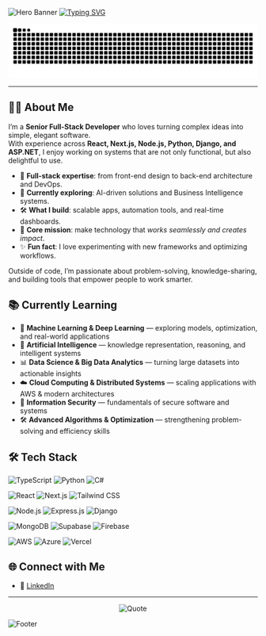 ![Hero Banner](https://capsule-render.vercel.app/api?type=waving&color=0:1e3c72,100:2a5298&height=200&section=header&text=Hi%20there%20👋&fontSize=40&fontColor=ffffff)
[![Typing SVG](https://readme-typing-svg.herokuapp.com?font=Fira+Code&size=25&pause=1000&color=2F81F7&width=500&lines=Full-Stack+Developer;AI+Enthusiast;Problem+Solver;Always+Learning+🚀)](https://git.io/typing-svg)


![Snake animation](https://github.com/lamebrowndev/lamebrowndev/blob/output/snake.svg)

---

## 👨‍💻 About Me

I’m a **Senior Full-Stack Developer** who loves turning complex ideas into simple, elegant software.  
With experience across **React, Next.js, Node.js, Python, Django, and ASP.NET**, I enjoy working on systems that are not only functional, but also delightful to use.  

- 🚀 **Full-stack expertise**: from front-end design to back-end architecture and DevOps.  
- 🌱 **Currently exploring**: AI-driven solutions and Business Intelligence systems.  
- 🛠 **What I build**: scalable apps, automation tools, and real-time dashboards.  
- 🎯 **Core mission**: make technology that *works seamlessly and creates impact*.  
- ✨ **Fun fact**: I love experimenting with new frameworks and optimizing workflows.  

Outside of code, I’m passionate about problem-solving, knowledge-sharing, and building tools that empower people to work smarter.  

## 📚 Currently Learning
- 🤖 **Machine Learning & Deep Learning** — exploring models, optimization, and real-world applications  
- 🧠 **Artificial Intelligence** — knowledge representation, reasoning, and intelligent systems  
- 📊 **Data Science & Big Data Analytics** — turning large datasets into actionable insights  
- ☁️ **Cloud Computing & Distributed Systems** — scaling applications with AWS & modern architectures  
- 🔐 **Information Security** — fundamentals of secure software and systems  
- 🛠 **Advanced Algorithms & Optimization** — strengthening problem-solving and efficiency skills  

## 🛠 Tech Stack
![TypeScript](https://img.shields.io/badge/-TypeScript-3178C6?logo=typescript&logoColor=white&style=for-the-badge)
![Python](https://img.shields.io/badge/-Python-3776AB?logo=python&logoColor=white&style=for-the-badge)
![C#](https://img.shields.io/badge/-C%23-239120?logo=c-sharp&logoColor=white&style=for-the-badge)

![React](https://img.shields.io/badge/-React-61DAFB?logo=react&logoColor=black&style=for-the-badge)
![Next.js](https://img.shields.io/badge/-Next.js-000000?logo=next.js&logoColor=white&style=for-the-badge)
![Tailwind CSS](https://img.shields.io/badge/-Tailwind_CSS-38B2AC?logo=tailwind-css&logoColor=white&style=for-the-badge)

![Node.js](https://img.shields.io/badge/-Node.js-339933?logo=node.js&logoColor=white&style=for-the-badge)
![Express.js](https://img.shields.io/badge/-Express.js-000000?logo=express&logoColor=white&style=for-the-badge)
![Django](https://img.shields.io/badge/-Django-092E20?logo=django&logoColor=white&style=for-the-badge)

![MongoDB](https://img.shields.io/badge/-MongoDB-47A248?logo=mongodb&logoColor=white&style=for-the-badge)
![Supabase](https://img.shields.io/badge/-Supabase-3ECF8E?logo=supabase&logoColor=white&style=for-the-badge)
![Firebase](https://img.shields.io/badge/-Firebase-FFCA28?logo=firebase&logoColor=black&style=for-the-badge)

![AWS](https://img.shields.io/badge/-AWS-FF9900?logo=amazonaws&logoColor=white&style=for-the-badge)
![Azure](https://img.shields.io/badge/-Azure-0078D4?logo=microsoft-azure&logoColor=white&style=for-the-badge)
![Vercel](https://img.shields.io/badge/-Vercel-000000?logo=vercel&logoColor=white&style=for-the-badge)

## 🌐 Connect with Me
- 💼 [LinkedIn](https://www.linkedin.com/in/your-link-here)

---

<p align="center">
  <img src="https://quotes-github-readme.vercel.app/api?type=horizontal&theme=radical" alt="Quote" />
</p>

![Footer](https://capsule-render.vercel.app/api?type=waving&color=0:2a5298,100:1e3c72&height=120&section=footer)
